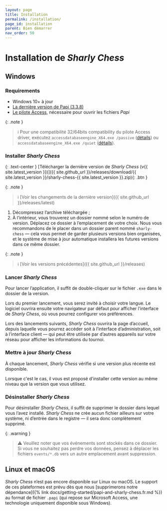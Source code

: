 ```yaml
---
layout: page
title: Installation
permalink: /installation/
page_id: installation
parent: Bien démarrer
nav_order: 50
---
```


# Installation de _Sharly Chess_

## Windows

### Requirements

- Windows 10+ à jour
- [La dernière version de Papi (3.3.8)](https://dna.ffechecs.fr/ressources/appariements/papi/)
- [Le pilote Access](https://www.microsoft.com/en-us/download/details.aspx?id=54920), nécessaire pour ouvrir les fichiers _Papi_

{: .note }
> :information_source: Pour une compatibilité 32/64bits compatibility du pilote Access driver, exécutez `accessdatabaseengine_X64.exe /passive` ([détails](https://learn.microsoft.com/en-us/archive/msdn-technet-forums/57aee87f-a2e0-4804-a452-7c69f1d32957)) ou `accessdatabaseengine_X64.exe /quiet` ([détails](https://github.com/Sharly-Chess/sharly-chess/issues/614)).

### Installer _Sharly Chess_

{: .text-center }
[Télécharger la dernière version de _Sharly Chess_ (v{{ site.latest_version }})]({{ site.github_url }}/releases/download/{{ site.latest_version }}/sharly-chess-{{ site.latest_version }}.zip){: .btn }

{: .note }
> :information_source: [Voir les changements de la dernière version]({{ site.github_url }}/releases/latest)

1. Décompressez l’archive téléchargée ;
2. À l’intérieur, vous trouverez un dossier nommé selon le numéro de version. Déplacez ce dossier à l’emplacement de votre choix.
   Nous vous recommandons de le placer dans un dossier parent nommé `sharly-chess` — cela vous permet de garder plusieurs versions bien organisées, et le système de mise à jour automatique installera les futures versions dans ce même dossier.

{: .note }
> :information_source: [Voir les versions précédentes]({{ site.github_url }}/releases)

### Lancer _Sharly Chess_

Pour lancer l’application, il suffit de double-cliquer sur le fichier `.exe` dans le dossier de la version.

Lors du premier lancement, vous serez invité à choisir votre langue. Le logiciel ouvrira ensuite votre navigateur par défaut pour afficher l’interface de _Sharly Chess_, où vous pourrez configurer vos préférences.

Lors des lancements suivants, _Sharly Chess_ ouvrira la page d’accueil, depuis laquelle vous pourrez accéder soit à l’interface d’administration, soit à l’interface client — qui peut être utilisée par d’autres appareils sur votre réseau pour afficher les informations du tournoi.

### Mettre à jour _Sharly Chess_

À chaque lancement, _Sharly Chess_ vérifie si une version plus récente est disponible.

Lorsque c'est le cas, il vous est proposé d'installer cette version au même niveau que la version que vous utilisez.

### Désinstaller _Sharly Chess_

Pour désinstaller _Sharly Chess_, il suffit de supprimer le dossier dans lequel vous l’avez installé.
_Sharly Chess_ ne crée aucun fichier ailleurs sur votre système, ni d’entrée dans le registre — il sera donc complètement supprimé.

{: .warning }
> :warning: Veuillez noter que vos événements sont stockés dans ce dossier. Si vous ne souhaitez pas perdre vos données, pensez à déplacer les fichiers `events/*.db` vers un autre emplacement avant suppression.

## Linux et macOS

_Sharly Chess_ n’est pas encore disponible sur Linux ou macOS. Le support de ces plateformes est prévu dès que nous [supprimerons notre dépendance]({% link docs/getting-started/papi-and-sharly-chess.fr.md %}) au format de fichier `.papi` (qui repose sur Microsoft Access, une technologie uniquement disponible sous Windows).
